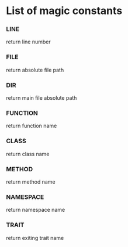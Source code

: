 # List of magic constants
### __LINE__
return line number
### __FILE__
return absolute file path
### __DIR__
return main file absolute path
### __FUNCTION__
return function name
### __CLASS__
return class name
### __METHOD__
return method name
### __NAMESPACE__
return namespace name
### __TRAIT__
return exiting trait name